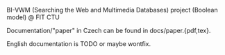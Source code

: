 BI-VWM (Searching the Web and Multimedia Databases) project (Boolean model) @ FIT CTU

Documentation/"paper" in Czech can be found in docs/paper.{pdf,tex}.

English documentation is TODO or maybe wontfix.
